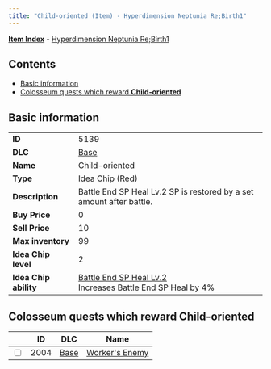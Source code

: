 ```yaml
---
title: "Child-oriented (Item) - Hyperdimension Neptunia Re;Birth1"
---
```


[**Item Index**](/neptunia/rb1/item/index.html) - [Hyperdimension Neptunia Re;Birth1](/neptunia/rb1)

## Contents

- [Basic information](#basic-information)
- [Colosseum quests which reward **Child-oriented**](#colosseum-quests-which-reward-child-oriented)

## Basic information

|   |   |
| -- | -- |
| **ID** | 5139 |
| **DLC** | [Base](/neptunia/rb1/dlc/1-base.html) |
| **Name** | Child-oriented |
| **Type** | Idea Chip (Red) |
| **Description** | Battle End SP Heal Lv.2 SP is restored by a set amount after battle. |
| **Buy Price** | 0 |
| **Sell Price** | 10 |
| **Max inventory** | 99 |
| **Idea Chip level** | 2 |
| **Idea Chip ability** | [Battle End SP Heal Lv.2](/neptunia/rb1/avatar/1-9638-battle-end-sp-heal-lv-2.html)<br />Increases Battle End SP Heal by 4% |


## Colosseum quests which reward **Child-oriented**

|    | ID | DLC | Name |
| -- | -- | --- | ---- |
| <input type="checkbox" id="rb1-colosseum-1-2004" class="trackbox" /> | 2004 | [Base](/neptunia/rb1/dlc/1-base.html) | [Worker's Enemy](/neptunia/rb1/colosseum/1-2004-workers-enemy.html) |
